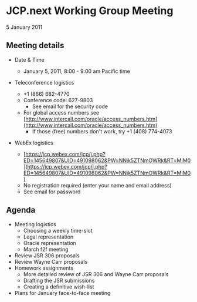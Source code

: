 # JCP.next Working Group Meeting  
5 January 2011

## Meeting details

*   Date & Time
    *   January 5, 2011, 8:00 - 9:00 am Pacific time  

*   Teleconference logistics
    *   +1 (866) 682-4770
    *   Conference code: 627-9803
        *   See email for the security code
    *   For global access numbers see [http://www.intercall.com/oracle/access_numbers.htm](http://www.intercall.com/oracle/access_numbers.htm)
        *   If those (free) numbers don't work, try +1 (408) 774-4073
*   WebEx[](https://jcp.webex.com/jcp/j.php?ED=144242297&UID=491098062&PW=NMDI4ZjE2NmQ4&RT=MiM0) logistics
    *   [https://jcp.webex.com/jcp/j.php?ED=145649807&UID=491098062&PW=NNjk5ZTNmOWRk&RT=MiM0](https://jcp.webex.com/jcp/j.php?ED=145649807&UID=491098062&PW=NNjk5ZTNmOWRk&RT=MiM0)
    *   No registration required (enter your name and email address)
    *   See email for password

## **Agenda**

*   Meeting logistics
    *   Choosing a weekly time-slot
    *   Legal representation
    *   Oracle representation
    *   March f2f meeting
*   Review JSR 306 proposals
*   Review Wayne Carr proposals
*   Homework assignments
    *   More detailed review of JSR 306 and Wayne Carr proposals
    *   Drafting the JSR submissions
    *   Creating a definitive wish-list
*   Plans for January face-to-face meeting